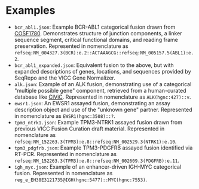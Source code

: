 # Examples

* `bcr_abl1.json`: Example BCR-ABL1 categorical fusion drawn from [COSF1780](https://cancer.sanger.ac.uk/cosmic/fusion/summary?id=1780). Demonstrates structure of junction components, a linker sequence segment, critical functional domains, and reading frame preservation. Represented in nomenclature as `refseq:NM_004327.3(BCR):e.2::ACTAAAGCG::refseq:NM_005157.5(ABL1):e.2`.
* `bcr_abl1_expanded.json`: Equivalent fusion to the above, but with expanded descriptions of genes, locations, and sequences provided by SeqRepo and the VICC Gene Normalizer.
* `alk.json`: Example of an ALK fusion, demonstrating use of a categorical "multiple possible gene" component, retrieved from a human-curated database like [CIViC](https://civicdb.org/variants/499/summary). Represented in nomenclature as `ALK(hgnc:427)::v`.
* `ewsr1.json`: An EWSR1 assayed fusion, demonstrating an assay description object and use of the "unknown gene" partner. Represented in nomenclature as `EWSR1(hgnc:3508)::?`.
* `tpm3_ntrk1.json`: Example TPM3-NTRK1 assayed fusion drawn from previous VICC Fusion Curation draft material. Represented in nomenclature as `refseq:NM_152263.3(TPM3):e.8::refseq:NM_002529.3(NTRK1):e.10`.
* `tpm3_pdgfrb.json`: Example TPM3-PDGFRB assayed fusion identified via RT-PCR. Represented in nomenclature as `refseq:NM_152263.3(TPM3):e.8::refseq:NM_002609.3(PDGFRB):e.11`.
* `igh_myc.json`: Example of an enhancer-driven IGH-MYC categorical fusion. Represented in nomenclature as `reg_e_EH38E3121735@IGH(hgnc:5477)::MYC(hgnc:7553)`.
